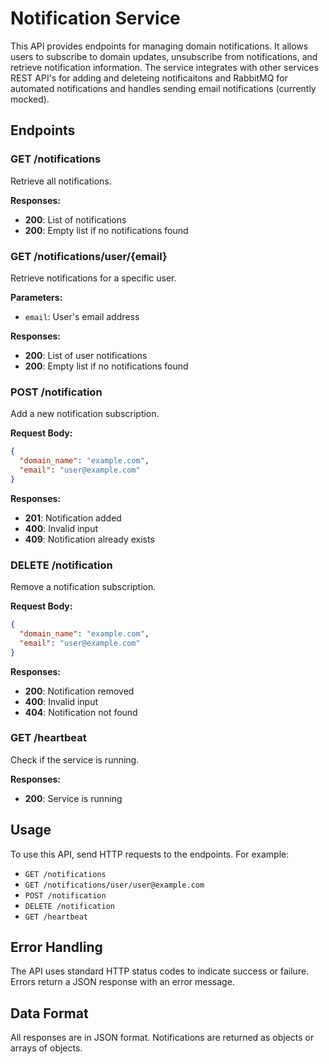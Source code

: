 # Notification Service

This API provides endpoints for managing domain notifications. It allows users to subscribe to domain updates, unsubscribe from notifications, and retrieve notification information. The service integrates with other services REST API's for adding and deleteing notificaitons and RabbitMQ for automated notifications and handles sending email notifications (currently mocked).

## Endpoints

### GET /notifications
Retrieve all notifications.

**Responses:**
- **200**: List of notifications
- **200**: Empty list if no notifications found

### GET /notifications/user/{email}
Retrieve notifications for a specific user.

**Parameters:**
- `email`: User's email address

**Responses:**
- **200**: List of user notifications
- **200**: Empty list if no notifications found

### POST /notification
Add a new notification subscription.

**Request Body:**
```json
{
  "domain_name": "example.com",
  "email": "user@example.com"
}
```

**Responses:**
- **201**: Notification added
- **400**: Invalid input
- **409**: Notification already exists

### DELETE /notification
Remove a notification subscription.

**Request Body:**
```json
{
  "domain_name": "example.com",
  "email": "user@example.com"
}
```

**Responses:**
- **200**: Notification removed
- **400**: Invalid input
- **404**: Notification not found

### GET /heartbeat
Check if the service is running.

**Responses:**
- **200**: Service is running

## Usage

To use this API, send HTTP requests to the endpoints. For example:
- `GET /notifications`
- `GET /notifications/user/user@example.com`
- `POST /notification`
- `DELETE /notification`
- `GET /heartbeat`

## Error Handling

The API uses standard HTTP status codes to indicate success or failure. Errors return a JSON response with an error message.

## Data Format

All responses are in JSON format. Notifications are returned as objects or arrays of objects.
